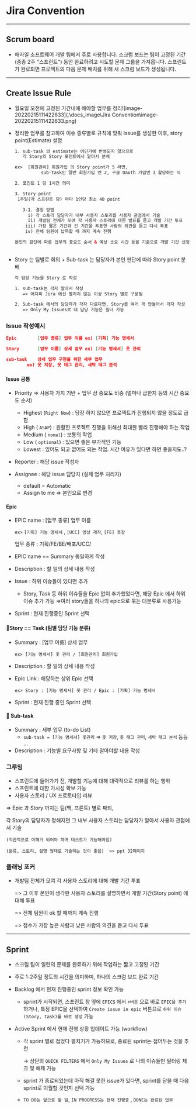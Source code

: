 # Jira Convention

------



## Scrum board

*  애자일 소프트웨어 개발 팀에서 주로 사용합니다. 스크럼 보드는 팀이 고정된 기간(종종 2주 "스프린트") 동안 완료하려고 시도할 문제 그룹을 가져옵니다. 스프린트가 완료되면 프로젝트의 다음 문제 배치를 위해 새 스크럼 보드가 생성됩니다.



------



## Create Issue Rule

*  월요일 오전에 고정된 기간내에 해야할 업무를 정리![image-20220215111422633](.\docs_image\Jira Convention\image-20220215111422633.png)

*  정리한 업무를 참고하여 이슈 종류별로 규칙에 맞춰 Issue를 생성한 이후, story point(Estimate) 설정   

   ```html
   1. sub-task 의 estimate는 어딘가에 반영되지 않으므로 
      각 Story의 Story 포인트에서 알아서 분배  
   
   ex>  [회원관리] 회원가입 의 Story point가 5 라면, 
   		     sub-task인 일반 회원가입 엔 2, 구글 Oauth 가입엔 3 할당하는 식   
   
   2. 포인트 1 당 1시간 의미  
   
   3. Story point  
   	1주일(각 스프린트 당) 마다 1인당 최소 40 point 
   
      3-1. 결정 방법 
   		i) 각 스토리 담당자가 내부 사용자 스토리를 사용자 관점에서 기술
   		ii) 개발팀 전체가 모여 각 사용자 스토리에 대한 발표를 듣고 개발 기간 투표 
       iii) 가장 짧은 기간과 긴 기간을 투표한 사람의 의견을 듣고 다시 투표  
       iv) 전체 팀원이 납득할 때 까지 계속 진행
   
   본인의 판단에 따른 업무의 중요도 순서 & 예상 소요 시간 등을 기준으로 개발 기간 선정
   		
   ```

*  Story 는 팀별로 회의 + Sub-task 는 담당자가 본인 판단에 따라 Story point 분배   

   ```html
   각 담당 기능을 Story 로 작성
   
   1. sub-task는 각자 알아서 작성
      => 어차피 Jira 에선 펼치지 않는 이상 Story 별로 구분됨
   
   2. Sub-task 에서의 담당자가 각자 다르다면, Story를 여러 개 만들어서 각자 작성
      => Only My Issues로 내 담당 기능은 필터 가능
   ```

### Issue 작성예시

```json
Epic		[업무 종류] 업무 이름 ex) [기획] 기능 명세서

Story		[업무 이름] 상세 업무 ex) [기능 명세서] 옷 관리

sub-task	상세 업무 구현을 위한 세부 업무 
		ex) 옷 저장, 옷 태그 관리, 세탁 태그 분석
```

#### Issue 공통

-  Priority ⇒ 사용자 가치 기반 + 업무 상 중요도 비중 (얼마나 급한지 등의 시간 중요도 순서)

   -  Highest  (`Right Now`)  : 당장 하지 않으면 프로젝트가 진행되지 않을 정도로 급함
   -  High ( `ASAP`) : 원활한 프로젝트 진행을 위해선 최대한 빨리 진행해야 하는 작업
   -  Medium ( `nomal`) : 보통의 작업
   -  Low ( `optional`) : 있으면 좋은 부가적인 기능
   -  Lowest : 있어도 되고 없어도 되는 작업. 시간 여유가 있다면 하면 좋을지도..?
-  Reporter : 해당 issue 작성자
-  Assignee : 해당 issue 담당자 (실제 업무 처리자)
   -  default = Automatic
   -  Assign to me ⇒ 본인으로 변경

#### Epic

-  EPIC name : [업무 종류] 업무 이름

   `ex>`  `[기획] 기능 명세서` , `[UCC] 영상 제작`, `[FE] 옷장`

   업무 종류 : 기획/FE/BE/배포/UCC/

-  EPIC name == Summary  동일하게 작성

-  Description  : 할 일의 상세 내용 작성

-  Issue : 하위 이슈들이 있다면 추가

   -  Story, Task 등 하위 이슈들을 Epic 없이 추가했었다면, 해당 Epic 에서 하위 이슈 추가 가능 ⇒여러 story들을 하나의 epic으로 묶는 대분류로 사용가능
   
-  Sprint : 현재 진행중인 Sprint 선택

#### 📌Story == Task (팀별 담당 기능 분류)

-  Summary : [업무 이름] 상세 업무 

   `ex> [기능 명세서] 옷 관리 / [회원관리] 회원가입`

-  Description  : 할 일의 상세 내용 작성

-  Epic Link : 해당하는 상위 Epic 선택

   `ex> Story : [기능 명세서] 옷 관리 / Epic : [기획] 기능 명세서`

-  Sprint : 현재 진행 중인 Sprint 선택

#### 📌 Sub-task

-  Summary : 세부 업무 (to-do List)
   -  `sub-task = [기능 명세서] 옷관리` ⇒ `옷 저장`, `옷 태그 관리`, `세탁 태그 분석` 등등 ...
-  Description  : 기능별 요구사항 및 기타 알아야할 내용 작성

### 그루밍

-  스프린트에 들어가기 전, 개발할 기능에 대해 대략적으로 리뷰를 하는 행위
-  스프린트에 대한 가시성 확보 가능
-  사용자 스토리 / UX 프로토타입 리뷰

=> Epic 과 Story 까지는 팀(백, 프론트) 별로 짜되,

각 Story의 담당자가 정해지면 그 내부 사용자 스토리는 담당자가 알아서 사용자 관점에서 기술

```
(직관적으로 이해가 되어야 하며 테스트가 가능해야함)

(분류, 스토리, 설명 형태로 기술하는 것이 좋음)  >> ppt 32페이지
```

### 플래닝 포커

-  개발팀 전체가 모여 각 사용자 스토리에 대해 개발 기간 투표

   => 그 이후 본인이 생각한 사용자 스토리를 설명하면서 개발 기간(Story point) 에 대해 투표

   => 전체 팀원이 ok 할 때까지 계속 진행

   => 점수가 가장 높은 사람과 낮은 사람의 의견을 듣고 다시 투표
   
   

------



## Sprint

-  스크럼 팀이 일련의 문제를 완료하기 위해 작업하는 짧고 고정된 기간

-  주로 1-2주일 정도의 시간을 의미하며, 하나의 스크럼 보드 완료 기간

-  Backlog 에서 현재 진행중인 sprint 정보 확인 가능

   -  sprint가 시작되면, 스프린트 창 옆에 `EPICS` 에서 `+버튼` 으로 바로 `EPIC을 추가`하거나, 특정 EPIC을 선택하여 `Create issue in epic` 버튼으로 `하위 이슈(Story, Task)를 바로 생성` 가능

-  Active Sprint 에서 현재 진행 상황 업데이트 가능 (workflow)

   -  각 sprint 별로 접었다 펼치기가 가능하므로, 종료된 sprint는 접어두는 것을 추천

      → 상단의 `QUICK FILTERS` 에서 `Only My Issues` 로 나의 이슈들만 필터링 체크 및 해제 가능

   -  sprint 가 종료되었는데 아직 해결 못한 issue가 있다면, sprint를 닫을 때 다음 sprint로 이월할 것인지 선택 가능

   -  `TO DO는 앞으로 할 일`,  `IN PROGRESS는 현재 진행중` , `DONE는 완료된 업무`

